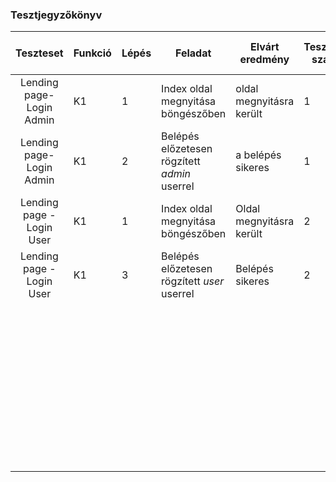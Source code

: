 

### Tesztjegyzőkönyv

|         Teszteset         | Funkció | Lépés | Feladat                                      | Elvárt eredmény          | Teszteset száma | Futtató neve + dátum |
| :-----------------------: | ------- | ----- | -------------------------------------------- | ------------------------ | --------------- | -------------------- |
| Lending page- Login Admin | K1      | 1     | Index oldal megnyitása böngészőben           | oldal megnyitásra került | 1               | Kardinál Zsófia      |
| Lending page- Login Admin | K1      | 2     | Belépés előzetesen rögzített *admin* userrel | a belépés sikeres        | 1               | Kardinál Zsófia      |
| Lending page -Login User  | K1      | 1     | Index oldal megnyitása böngészőben           | Oldal megnyitásra került | 2               | Kardinál Zsófia      |
| Lending page - Login User | K1      | 3     | Belépés előzetesen rögzített *user* userrel  | Belépés sikeres          | 2               | Kardinál Zsófia      |
|                           |         |       |                                              |                          |                 |                      |
|                           |         |       |                                              |                          |                 |                      |
|                           |         |       |                                              |                          |                 |                      |
|                           |         |       |                                              |                          |                 |                      |
|                           |         |       |                                              |                          |                 |                      |
|                           |         |       |                                              |                          |                 |                      |
|                           |         |       |                                              |                          |                 |                      |
|                           |         |       |                                              |                          |                 |                      |
|                           |         |       |                                              |                          |                 |                      |
|                           |         |       |                                              |                          |                 |                      |
|                           |         |       |                                              |                          |                 |                      |
|                           |         |       |                                              |                          |                 |                      |
|                           |         |       |                                              |                          |                 |                      |
|                           |         |       |                                              |                          |                 |                      |
|                           |         |       |                                              |                          |                 |                      |
|                           |         |       |                                              |                          |                 |                      |
|                           |         |       |                                              |                          |                 |                      |
|                           |         |       |                                              |                          |                 |                      |
|                           |         |       |                                              |                          |                 |                      |
|                           |         |       |                                              |                          |                 |                      |
|                           |         |       |                                              |                          |                 |                      |
|                           |         |       |                                              |                          |                 |                      |
|                           |         |       |                                              |                          |                 |                      |
|                           |         |       |                                              |                          |                 |                      |
|                           |         |       |                                              |                          |                 |                      |
|                           |         |       |                                              |                          |                 |                      |
|                           |         |       |                                              |                          |                 |                      |
|                           |         |       |                                              |                          |                 |                      |
|                           |         |       |                                              |                          |                 |                      |
|                           |         |       |                                              |                          |                 |                      |
|                           |         |       |                                              |                          |                 |                      |
|                           |         |       |                                              |                          |                 |                      |
|                           |         |       |                                              |                          |                 |                      |
|                           |         |       |                                              |                          |                 |                      |
|                           |         |       |                                              |                          |                 |                      |
|                           |         |       |                                              |                          |                 |                      |
|                           |         |       |                                              |                          |                 |                      |
|                           |         |       |                                              |                          |                 |                      |
|                           |         |       |                                              |                          |                 |                      |
|                           |         |       |                                              |                          |                 |                      |
|                           |         |       |                                              |                          |                 |                      |
|                           |         |       |                                              |                          |                 |                      |
|                           |         |       |                                              |                          |                 |                      |
|                           |         |       |                                              |                          |                 |                      |
|                           |         |       |                                              |                          |                 |                      |




